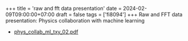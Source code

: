 +++
title = 'raw and fft data presentation'
date = 2024-02-09T09:00:00+07:00
draft = false
tags = ['fi8094']
+++
Raw and FFT data presentation: Physics collaboration with machine learning
<!--more-->

+ [phys_collab_ml_txy_02.pdf](https://osf.io/2k37r)
